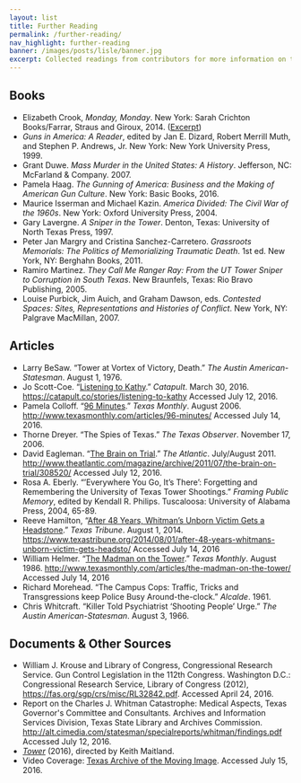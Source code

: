 ```yaml
---
layout: list
title: Further Reading
permalink: /further-reading/
nav_highlight: further-reading
banner: /images/posts/lisle/banner.jpg
excerpt: Collected readings from contributors for more information on the UT Tower Shooting.
---
```


## Books

- Elizabeth Crook, _Monday, Monday_. New York: Sarah Crichton Books/Farrar, Straus and Giroux, 2014. ([Excerpt][monday-monday])
- _Guns in America: A Reader_, edited by Jan E. Dizard, Robert Merrill Muth, and Stephen P. Andrews, Jr. New York: New York University Press, 1999.
- Grant Duwe. _Mass Murder in the United States: A History_. Jefferson, NC: McFarland & Company. 2007.
- Pamela Haag. _The Gunning of America: Business and the Making of American Gun Culture_. New York: Basic Books, 2016.
- Maurice Isserman and Michael Kazin. _America Divided: The Civil War of the 1960s_. New York: Oxford University Press, 2004.
- Gary Lavergne. _A Sniper in the Tower_. Denton, Texas: University of North Texas Press, 1997.
- Peter Jan Margry and Cristina Sanchez-Carretero. _Grassroots Memorials: The Politics of Memorializing Traumatic Death_. 1st ed. New York, NY: Berghahn Books, 2011.
- Ramiro Martinez. _They Call Me Ranger Ray: From the UT Tower Sniper to Corruption in South Texas_. New Braunfels, Texas: Rio Bravo Publishing, 2005.
- Louise Purbick, Jim Auich, and Graham Dawson, eds. _Contested Spaces: Sites, Representations and Histories of Conflict_. New York, NY: Palgrave MacMillan, 2007.

## Articles

- Larry BeSaw. “Tower at Vortex of Victory, Death.” _The Austin American-Statesman_. August 1, 1976.
- Jo Scott-Coe. “[Listening to Kathy][listening-to-kathy].” _Catapult_. March 30, 2016. <https://catapult.co/stories/listening-to-kathy> Accessed July 12, 2016.
- Pamela Colloff. “[96 Minutes][96-minutes].” _Texas Monthly_. August 2006. <http://www.texasmonthly.com/articles/96-minutes/> Accessed July 14, 2016.
- Thorne Dreyer. “The Spies of Texas.” _The Texas Observer_. November 17, 2006.
- David Eagleman. “[The Brain on Trial][brain-on-trial].” _The Atlantic_. July/August 2011. <http://www.theatlantic.com/magazine/archive/2011/07/the-brain-on-trial/308520/> Accessed July 12, 2016.
- Rosa A. Eberly. “’Everywhere You Go, It’s There’: Forgetting and Remembering the University of Texas Tower Shootings.” _Framing Public Memory_, edited by Kendall R. Philips. Tuscaloosa: University of Alabama Press, 2004, 65-89.  
- Reeve Hamilton, “[After 48 Years, Whitman’s Unborn Victim Gets a Headstone][headstone].” _Texas Tribune_. August 1, 2014. <https://www.texastribune.org/2014/08/01/after-48-years-whitmans-unborn-victim-gets-headsto/> Accessed July 14, 2016
- William Helmer. “[The Madman on the Tower][madman].” _Texas Monthly_. August 1986. <http://www.texasmonthly.com/articles/the-madman-on-the-tower/> Accessed July 14, 2016
- Richard Morehead. “The Campus Cops: Traffic, Tricks and Transgressions keep Police Busy Around-the-clock.” _Alcalde_. 1961.
- Chris Whitcraft. “Killer Told Psychiatrist ‘Shooting People’ Urge.” _The Austin American-Statesman_. August 3, 1966.

## Documents &amp; Other Sources

- William J. Krouse and Library of Congress, Congressional Research Service. Gun Control Legislation in the 112th Congress. Washington D.C.: Congressional Research Service, Library of Congress (2012), <https://fas.org/sgp/crs/misc/RL32842.pdf>. Accessed April 24, 2016.
- Report on the Charles J. Whitman Catastrophe: Medical Aspects, Texas Governor's Committee and Consultants. Archives and Information Services Division, Texas State Library and Archives Commission. <http://alt.cimedia.com/statesman/specialreports/whitman/findings.pdf> Accessed July 12, 2016.
- [_Tower_][tower-doc] (2016), directed by Keith Maitland.
- Video Coverage: [Texas Archive of the Moving Image][tami]. Accessed July 15, 2016.


[monday-monday]: http://www.texasmonthly.com/politics/terror-at-noon/
[listening-to-kathy]: https://catapult.co/stories/listening-to-kathy
[96-minutes]: http://www.texasmonthly.com/articles/96-minutes/
[brain-on-trial]: http://www.theatlantic.com/magazine/archive/2011/07/the-brain-on-trial/308520/
[headstone]: https://www.texastribune.org/2014/08/01/after-48-years-whitmans-unborn-victim-gets-headsto/
[madman]: http://www.texasmonthly.com/articles/the-madman-on-the-tower/
[tower-doc]: http://www.towerdocumentary.com/
[tami]: http://www.texasarchive.org/library/index.php/Special:GSMSearchPage?fulltext=Whitman%2C+Charles&process=&sortby=sorttitle&mode=post&rows=40&namespace=0

